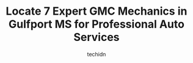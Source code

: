 ---
layout: ampstory
image: https://images.unsplash.com/photo-1577732024748-f6ba00087e33?ixlib=rb-4.0.3&ixid=MnwxMjA3fDB8MHxwaG90by1wYWdlfHx8fGVufDB8fHx8&auto=format&fit=crop&w=640&h=853&q=80
author: techidn
featured: false
description: When it comes to finding reliable automotive experts in Gulfport MS, USA, look no further than the 7 best GMC Mechanic in the area. With their exceptional skills and dedication to providing 
title: Locate 7 Expert GMC Mechanics in Gulfport MS for Professional Auto Services
cover:
   title: Locate 7 Expert GMC Mechanics in Gulfport MS for Professional Auto Services
   subtitle: Rickpate
   background: https://images.unsplash.com/photo-1577732024748-f6ba00087e33?ixlib=rb-4.0.3&ixid=MnwxMjA3fDB8MHxwaG90by1wYWdlfHx8fGVufDB8fHx8&auto=format&fit=crop&w=640&h=853&q=80

pages: 
 - layout: thirds
   top: <h1>#1 Turan-Foley Motors, INC.</h1>
   bottom: "<p>I was just there to schedule a recall repair and everyone I spoke to were so friendly and professional, I could not have had a better experience.  However, when I first a</p>"
   background: https://www.knot35.com/toplist/wp-content/uploads/2023/06/best-gmc-mechanic-1-in-gulfport-ms-1685831306.jpeg
   backgroundblur: true
 - layout: thirds
   top: <h1>#2 Butch Oustalet Lincoln</h1>
   bottom: "<p>9274 US 49, Gulfport, MS 39503, United States</p>"
   background: https://www.knot35.com/toplist/wp-content/uploads/2023/06/best-gmc-mechanic-2-in-gulfport-ms-1685831307.jpeg
   cta:
      link: https://www.knot35.com/toplist/locate-7-expert-gmc-mechanics-in-gulfport-ms-for-professional-auto-services/
      text: Locate 7 Expert GMC Mechanics in Gulfport MS for Professional Auto Services
 - layout: thirds
   top: <h1>#3 Precision Tune Auto Care</h1>
   bottom: "<p>2510 25th Ave, Gulfport, MS 39501, United States</p>"
   background: https://www.knot35.com/toplist/wp-content/uploads/2023/06/best-gmc-mechanic-3-in-gulfport-ms-1685831307.jpeg
   cta:
      link: https://www.knot35.com/toplist/locate-7-expert-gmc-mechanics-in-gulfport-ms-for-professional-auto-services/
      text: Locate 7 Expert GMC Mechanics in Gulfport MS for Professional Auto Services
 - layout: thirds
   top: <h1>#4 Nu-Way Auto</h1>
   bottom: "<p>12083 US 49 #3171, Gulfport, MS 39503, United States</p>"
   background: https://images.unsplash.com/photo-1618556658017-fd9c732d1360?ixlib=rb-4.0.3&ixid=MnwxMjA3fDB8MHxwaG90by1wYWdlfHx8fGVufDB8fHx8&auto=format&fit=crop&w=640&h=853&q=80
   cta:
      link: https://www.knot35.com/toplist/locate-7-expert-gmc-mechanics-in-gulfport-ms-for-professional-auto-services/
      text: Locate 7 Expert GMC Mechanics in Gulfport MS for Professional Auto Services
 - layout: thirds
   top: <h1>#5 Firestone Complete Auto Care</h1>
   bottom: "<p>655 Courthouse Rd, Gulfport, MS 39507, United States</p>"
   background: https://images.unsplash.com/photo-1552083974-186346191183?ixlib=rb-4.0.3&ixid=MnwxMjA3fDB8MHxwaG90by1wYWdlfHx8fGVufDB8fHx8&auto=format&fit=crop&w=640&h=853&q=80
   cta:
      link: https://www.knot35.com/toplist/locate-7-expert-gmc-mechanics-in-gulfport-ms-for-professional-auto-services/
      text: Locate 7 Expert GMC Mechanics in Gulfport MS for Professional Auto Services
 - layout: thirds
   top: <h1>#6 Chucks Automotive</h1>
   bottom: "<p>13361 Dedeaux Rd, Gulfport, MS 39503, United States</p>"
   background: https://images.unsplash.com/photo-1595364397663-fca4f075d796?ixlib=rb-4.0.3&ixid=MnwxMjA3fDB8MHxwaG90by1wYWdlfHx8fGVufDB8fHx8&auto=format&fit=crop&w=640&h=853&q=80
   cta:
      link: https://www.knot35.com/toplist/locate-7-expert-gmc-mechanics-in-gulfport-ms-for-professional-auto-services/
      text: Locate 7 Expert GMC Mechanics in Gulfport MS for Professional Auto Services
 - layout: thirds
   top: <h1>#7 Dependable Auto Repair</h1>
   bottom: "<p>13081 Canal Rd, Gulfport, MS 39503, United States</p>"
   background: https://images.unsplash.com/photo-1518640467707-6811f4a6ab73?ixlib=rb-4.0.3&ixid=MnwxMjA3fDB8MHxwaG90by1wYWdlfHx8fGVufDB8fHx8&auto=format&fit=crop&w=640&h=853&q=80
   cta:
      link: https://www.knot35.com/toplist/locate-7-expert-gmc-mechanics-in-gulfport-ms-for-professional-auto-services/
      text: Locate 7 Expert GMC Mechanics in Gulfport MS for Professional Auto Services
 - layout: thirds
   middle: Continue reading...
   background: https://images.unsplash.com/photo-1609083590460-7b8cc0ca65f8?ixlib=rb-4.0.3&ixid=MnwxMjA3fDB8MHxwaG90by1wYWdlfHx8fGVufDB8fHx8&auto=format&fit=crop&w=640&h=853&q=80
   cta:
      link: https://www.knot35.com/toplist/locate-7-expert-gmc-mechanics-in-gulfport-ms-for-professional-auto-services/
      text: Locate 7 Expert GMC Mechanics in Gulfport MS for Professional Auto Services
      
---